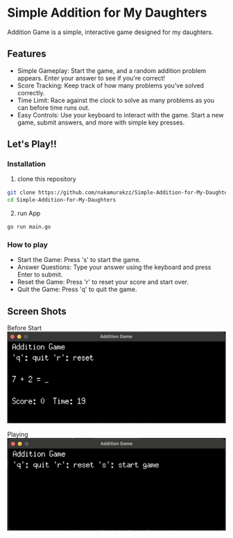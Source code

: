 # Simple Addition for My Daughters

Addition Game is a simple, interactive game designed for my daughters.

## Features

- Simple Gameplay: Start the game, and a random addition problem appears. Enter your answer to see if you're correct!
- Score Tracking: Keep track of how many problems you've solved correctly. 
- Time Limit: Race against the clock to solve as many problems as you can before time runs out. 
- Easy Controls: Use your keyboard to interact with the game. Start a new game, submit answers, and more with simple key presses.

## Let's Play!!
### Installation
1. clone this repository
```bash
git clone https://github.com/nakamurakzz/Simple-Addition-for-My-Daughters.git
cd Simple-Addition-for-My-Daughters
```

2. run App
```bash
go run main.go
```

### How to play
- Start the Game: Press 's' to start the game. 
- Answer Questions: Type your answer using the keyboard and press Enter to submit. 
- Reset the Game: Press 'r' to reset your score and start over. 
- Quit the Game: Press 'q' to quit the game.

## Screen Shots
Before Start
![Before](./img/Before.png)

Playing
![Playing](./img/Playing.png)

